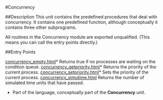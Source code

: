 
#Concurrency

##Description
This unit contains the predefined procedures that deal with concurrency. It contains one predefined function, although conceptually it contains three other subprograms.

All routines in the Concurrency module are exported unqualified. (This means you can call the entry points directly.)


##Entry Points

[concurrency_empty.html](**empty**)*   Returns true if no processes are waiting on the condition queue.
[concurrency_getpriority.html](**getpriority**)*   Returns the priority of the current process.
[concurrency_setpriority.html](**setpriority**)*   Sets the priority of the current process.
[concurrency_simutime.html](**simutime**)   Returns the number of simulated time units that have passed.


* Part of the language, conceptually part of the **Concurrency** unit.

